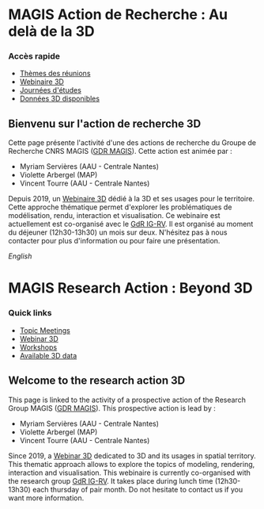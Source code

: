 # MAGIS Action de Recherche : Au delà de la 3D

### Accès rapide
 - [Thèmes des réunions](Topic/Readme.md)
 - [Webinaire 3D](Media/README.md)
 - [Journées d'études](Journees.md)
 - [Données 3D disponibles](data.md)
 
## Bienvenu sur l'action de recherche 3D

Cette page présente l'activité d'une des actions de recherche du Groupe de Recherche CNRS MAGIS ([GDR MAGIS](https://gdr-magis.cnrs.fr/)).
Cette action est animée par :
  * Myriam Servières (AAU - Centrale Nantes)
  * Violette Arbergel (MAP)
  * Vincent Tourre (AAU - Centrale Nantes)

Depuis 2019, un [Webinaire 3D](Media/README.md) dédié à la 3D et ses usages pour le territoire. Cette approche thématique permet d'explorer les problématiques de modélisation, rendu, interaction et visualisation.
Ce webinaire est actuellement est co-organisé avec le [GdR IG-RV](https://gdr-igrv.fr/).
Il est organisé au moment du déjeuner (12h30-13h30) un mois sur deux. N'hésitez pas à nous contacter pour plus d'information ou pour faire une présentation.

*English*
# MAGIS Research Action : Beyond 3D

### Quick links
 - [Topic Meetings](Topic/Readme.md)
 - [Webinar 3D](Media/README.md)
 - [Workshops](Journees.md)
 - [Available 3D data](data.md)
 
## Welcome to the research action 3D

This page is linked to the activity of a prospective action of the Research Group MAGIS ([GDR MAGIS](https://gdr-magis.cnrs.fr/)).
This prospective action is lead by :
  * Myriam Servières (AAU - Centrale Nantes)
  * Violette Arbergel (MAP)
  * Vincent Tourre (AAU - Centrale Nantes)

Since 2019, a [Webinar 3D](Media/README.md) dedicated to 3D and its usages in spatial territory. This thematic approach allows to explore the topics of modeling, rendering, interaction and visualisation.
This webinaire is currently co-organised with the research group [GdR IG-RV](https://gdr-igrv.fr/).
It takes place during lunch time (12h30-13h30) each thursday of pair month. Do not hesitate to contact us if you want more information.

